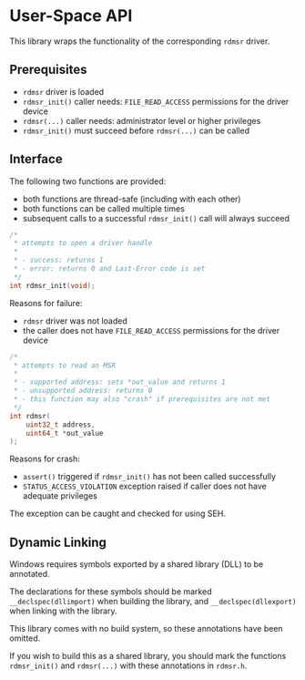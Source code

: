 # User-Space API

This library wraps the functionality of the corresponding `rdmsr` driver.

## Prerequisites

- `rdmsr` driver is loaded
- `rdmsr_init()` caller needs: `FILE_READ_ACCESS` permissions for the driver device
- `rdmsr(...)` caller needs: administrator level or higher privileges
- `rdmsr_init()` must succeed before `rdmsr(...)` can be called

## Interface

The following two functions are provided:
- both functions are thread-safe (including with each other)
- both functions can be called multiple times
- subsequent calls to a successful `rdmsr_init()` call will always succeed

```c
/*
 * attempts to open a driver handle
 *
 * - success: returns 1
 * - error: returns 0 and Last-Error code is set
 */
int rdmsr_init(void);
```
Reasons for failure:
- `rdmsr` driver was not loaded
- the caller does not have `FILE_READ_ACCESS` permissions for the driver device
 
```c
/*
 * attempts to read an MSR
 *
 * - supported address: sets *out_value and returns 1
 * - unsupported address: returns 0
 * - this function may also "crash" if prerequisites are not met
 */
int rdmsr(
    uint32_t address,
    uint64_t *out_value
);
```
Reasons for crash:
- `assert()` triggered if `rdmsr_init()` has not been called successfully
- `STATUS_ACCESS_VIOLATION` exception raised if caller does not have adequate privileges

The exception can be caught and checked for using SEH.

## Dynamic Linking

Windows requires symbols exported by a shared library (DLL) to be annotated.

The declarations for these symbols should be marked `__declspec(dllimport)` when
building the library, and `__declspec(dllexport)` when linking with the library.

This library comes with no build system, so these annotations have been omitted.

If you wish to build this as a shared library, you should mark the functions
`rdmsr_init()` and `rdmsr(...)` with these annotations in `rdmsr.h`.

